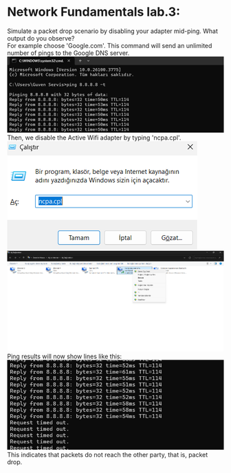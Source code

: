 # Network Fundamentals lab.3:
Simulate a packet drop scenario by disabling your adapter mid-ping. What output do you observe?<br />
For example choose 'Google.com'. This command will send an unlimited number of pings to the Google DNS server.<br />
![alt text](https://github.com/saabir00/networklab3sabir/blob/main/Screenshot%202025-05-15%20224617.png)<br />
Then, we disable the Active Wifi adapter by typing 'ncpa.cpl'.
![alt text](https://github.com/saabir00/networklab3sabir/blob/main/Screenshot%202025-05-15%20224013.png)<br />
![alt text](https://github.com/saabir00/networklab3sabir/blob/main/Screenshot%202025-05-15%20224036.png)<br />
Ping results will now show lines like this:
![alt text](https://github.com/saabir00/networklab3sabir/blob/main/Screenshot%202025-05-15%20224114.png)<br />
This indicates that packets do not reach the other party, that is, packet drop.
